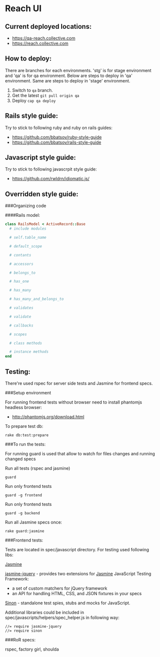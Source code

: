 Reach UI
========

Current deployed locations:
-
* https://qa-reach.collective.com
* https://reach.collective.com

How to deploy:
-

There are branches for each environments. 'stg' is for stage environment and 'qa' is for qa environment. Below are steps to deploy in 'qa' environment. Same are steps to deploy in 'stage' environment.

1. Switch to `qa` branch.
2. Get the latest `git pull origin qa`
3. Deploy `cap qa deploy`

Rails style guide:
-
Try to stick to following ruby and ruby on rails guides:

* https://github.com/bbatsov/ruby-style-guide
* https://github.com/bbatsov/rails-style-guide

Javascript style guide:
-
Try to stick to following javascrpit style guide:

* https://github.com/rwldrn/idiomatic.js/

Overridden style guide:
-

###Organizing code

####Rails model:
```ruby
class RailsModel < ActiveRecord::Base
  # include modules

  # self.table_name

  # default_scope

  # contants

  # accessors

  # belongs_to

  # has_one

  # has_many

  # has_many_and_belongs_to

  # validates

  # validate

  # callbacks

  # scopes

  # class methods

  # instance methods
end
```

Testing:
-

There're used rspec for server side tests and Jasmine for frontend specs.

###Setup environment

For running frontend tests without browser need to install phantomjs headless browser:

* http://phantomjs.org/download.html

To prepare test db:

    rake db:test:prepare

###To run the tests:

For running guard is used that allow to watch for files changes and running changed specs

Run all tests (rspec and jasmine)

    guard

Run only frontend tests

    guard -g frontend

Run only frontend tests

    guard -g backend

Run all Jasmine specs once:

    rake guard:jasmine

###Frontend tests:

Tests are located in spec/javascript directory.
For testing used following libs:

[Jasmine](http://pivotal.github.com/jasmine/)

[jasmine-jquery](https://github.com/velesin/jasmine-jquery) - provides two extensions for [Jasmine](http://pivotal.github.com/jasmine/) JavaScript Testing Framework:

- a set of custom matchers for jQuery framework
- an API for handling HTML, CSS, and JSON fixtures in your specs

[Sinon](http://sinonjs.org/) - standalone test spies, stubs and mocks for JavaScript.

Additional libraries could be included in spec/javascripts/helpers/spec_helper.js in following way:

    //= require jasmine-jquery
    //= require sinon

###RoR specs:

rspec, factory girl, shoulda
